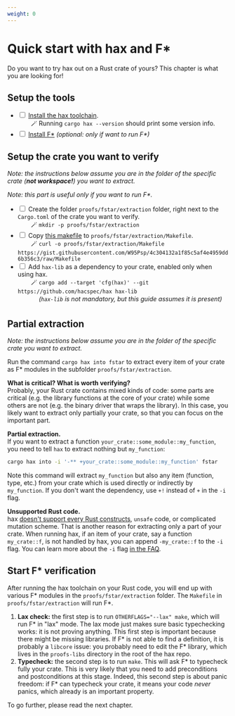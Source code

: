 ```yaml
---
weight: 0
---
```


# Quick start with hax and F*

Do you want to try hax out on a Rust crate of yours? This chapter is
what you are looking for!

## Setup the tools

 - <input type="checkbox" class="user-checkable"/> [Install the hax toolchain](https://github.com/hacspec/hax?tab=readme-ov-file#installation).  
   <span style="margin-right:30px;"></span>🪄 Running `cargo hax --version` should print some version info.
 - <input type="checkbox" class="user-checkable"/> [Install F*](https://github.com/FStarLang/FStar/blob/master/INSTALL.md) *(optional: only if want to run F\*)*

## Setup the crate you want to verify

*Note: the instructions below assume you are in the folder of the specific crate (**not workspace!**) you want to extract.*

*Note: this part is useful only if you want to run F\*.*


 - <input type="checkbox" class="user-checkable"/> Create the folder `proofs/fstar/extraction` folder, right next to the `Cargo.toml` of the crate you want to verify.  
   <span style="margin-right:30px;"></span>🪄 `mkdir -p proofs/fstar/extraction`
 - <input type="checkbox" class="user-checkable"/> Copy [this makefile](https://gist.github.com/W95Psp/4c304132a1f85c5af4e4959dd6b356c3) to `proofs/fstar/extraction/Makefile`.  
   <span style="margin-right:30px;"></span>🪄 `curl -o proofs/fstar/extraction/Makefile https://gist.githubusercontent.com/W95Psp/4c304132a1f85c5af4e4959dd6b356c3/raw/Makefile`
 - <input type="checkbox" class="user-checkable"/> Add `hax-lib` as a dependency to your crate, enabled only when using hax.  
   <span style="margin-right:30px;"></span>🪄 `cargo add --target 'cfg(hax)' --git https://github.com/hacspec/hax hax-lib`  
   <span style="margin-right:30px;"></span><span style="opacity: 0;">🪄</span> *(`hax-lib` is not mandatory, but this guide assumes it is present)*

## Partial extraction

*Note: the instructions below assume you are in the folder of the
specific crate you want to extract.*

Run the command `cargo hax into fstar` to extract every item of your
crate as F* modules in the subfolder `proofs/fstar/extraction`.

**What is critical? What is worth verifying?**  
Probably, your Rust crate contains mixed kinds of code: some parts are
critical (e.g. the library functions at the core of your crate) while
some others are not (e.g. the binary driver that wraps the
library). In this case, you likely want to extract only partially your
crate, so that you can focus on the important part.

**Partial extraction.**  
If you want to extract a function
`your_crate::some_module::my_function`, you need to tell `hax` to
extract nothing but `my_function`:

```bash
cargo hax into -i '-** +your_crate::some_module::my_function' fstar
```

Note this command will extract `my_function` but also any item
(function, type, etc.) from your crate which is used directly or
indirectly by `my_function`. If you don't want the dependency, use
`+!` instead of `+` in the `-i` flag.

**Unsupported Rust code.**  
hax [doesn't support every Rust
constructs](https://github.com/hacspec/hax?tab=readme-ov-file#supported-subset-of-the-rust-language),
`unsafe` code, or complicated mutation scheme. That is another reason
for extracting only a part of your crate. When running hax, if an item
of your crate, say a function `my_crate::f`, is not handled by hax,
you can append `-my_crate::f` to the `-i` flag. You can learn more
about the `-i` flag [in the FAQ](../faq/include-flags.md).



## Start F* verification
After running the hax toolchain on your Rust code, you will end up
with various F* modules in the `proofs/fstar/extraction` folder. The
`Makefile` in `proofs/fstar/extraction` will run F*.

1. **Lax check:** the first step is to run `OTHERFLAGS="--lax" make`,
   which will run F* in "lax" mode. The lax mode just makes sure basic
   typechecking works: it is not proving anything. This first step is
   important because there might be missing libraries. If F* is not
   able to find a definition, it is probably a `libcore` issue: you
   probably need to edit the F* library, which lives in the
   `proofs-libs` directory in the root of the hax repo.
2. **Typecheck:** the second step is to run `make`. This will ask F*
   to typecheck fully your crate. This is very likely that you need to
   add preconditions and postconditions at this stage. Indeed, this
   second step is about panic freedom: if F* can typecheck your crate,
   it means your code *never* panics, which already is an important
   property.

To go further, please read the next chapter.
